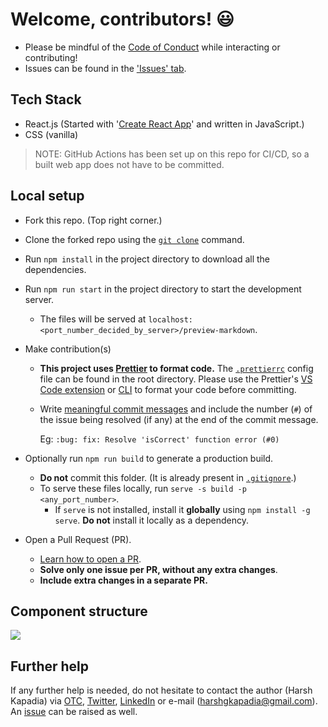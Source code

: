 # Welcome, contributors! :smiley:

-   Please be mindful of the [Code of Conduct](CODE_OF_CONDUCT.md) while interacting or contributing!
-   Issues can be found in the ['Issues' tab](https://github.com/HarshKapadia2/preview-markdown/issues).

## Tech Stack

-   React.js (Started with '[Create React App](https://create-react-app.dev/)' and written in JavaScript.)
-   CSS (vanilla)

> NOTE: GitHub Actions has been set up on this repo for CI/CD, so a built web app does not have to be committed.

## Local setup

-   Fork this repo. (Top right corner.)
-   Clone the forked repo using the [`git clone`](https://harshkapadia2.github.io/git_basics/#_git_clone) command.
-   Run `npm install` in the project directory to download all the dependencies.
-   Run `npm run start` in the project directory to start the development server.
    -   The files will be served at `localhost:<port_number_decided_by_server>/preview-markdown`.
-   Make contribution(s)

    -   **This project uses [Prettier](https://prettier.io/) to format code.** The [`.prettierrc`](.prettierrc) config file can be found in the root directory. Please use the Prettier's [VS Code extension](https://marketplace.visualstudio.com/items?itemName=esbenp.prettier-vscode) or [CLI](https://prettier.io/docs/en/cli.html) to format your code before committing.
    -   Write [meaningful commit messages](https://harshkapadia2.github.io/git_basics/#_git_commit) and include the number (`#`) of the issue being resolved (if any) at the end of the commit message.

        Eg: `:bug: fix: Resolve 'isCorrect' function error (#0)`

-   Optionally run `npm run build` to generate a production build.
    -   **Do not** commit this folder. (It is already present in [`.gitignore`](.gitignore).)
    -   To serve these files locally, run `serve -s build -p <any_port_number>`.
        -   If `serve` is not installed, install it **globally** using `npm install -g serve`. **Do not** install it locally as a dependency.
-   Open a Pull Request (PR).
    -   [Learn how to open a PR](https://github.com/firstcontributions/first-contributions).
    -   **Solve only one issue per PR, without any extra changes**.
    -   **Include extra changes in a separate PR.**

## Component structure

![](https://user-images.githubusercontent.com/50140864/121245031-2defda80-c8bd-11eb-9d37-0da63637a6af.png)

## Further help

If any further help is needed, do not hesitate to contact the author (Harsh Kapadia) via [OTC](https://otc.zulipchat.com), [Twitter](https://twitter.com/harshgkapadia), [LinkedIn](https://www.linkedin.com/in/harshgkapadia/) or e-mail (harshgkapadia@gmail.com). An [issue](https://github.com/HarshKapadia2/preview-markdown/issues) can be raised as well.
